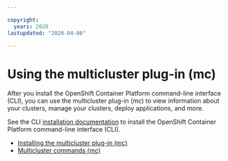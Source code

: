 ```yaml
---

copyright:
  years: 2020
lastupdated: "2020-04-06"

---
```


# Using the multicluster plug-in (mc)

After you install the OpenShift Container Platform command-line interface (CLI), you can use the multicluster plug-in (mc) to view information about your clusters, manage your clusters, deploy applications, and more.

See the CLI [installation documentation](https://access.redhat.com/documentation/en-us/openshift_container_platform/4.3/html/cli_tools/openshift-cli-oc) to install the OpenShift Container Platform command-line interface (CLI).

- [Installing the multicluster plug-in (mc)](installing_mc_plugin.md)
- [Multicluster commands (mc)](cli_mc_commands.md)

